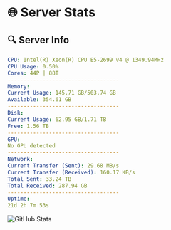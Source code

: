 # 🌐 Server Stats
## 🔍 Server Info
```yaml
CPU: Intel(R) Xeon(R) CPU E5-2699 v4 @ 1349.94MHz
CPU Usage: 0.50%
Cores: 44P | 88T
-----------------------------------
Memory:
Current Usage: 145.71 GB/503.74 GB
Available: 354.61 GB
-----------------------------------
Disk:
Current Usage: 62.95 GB/1.71 TB
Free: 1.56 TB
-----------------------------------
GPU:
No GPU detected
-----------------------------------
Network:
Current Transfer (Sent): 29.68 MB/s
Current Transfer (Received): 160.17 KB/s
Total Sent: 33.24 TB
Total Received: 287.94 GB
-----------------------------------
Uptime:
21d 2h 7m 53s
```
![GitHub Stats](https://img.shields.io/badge/Updated-2025-03-28_23:30:42-blue)